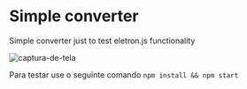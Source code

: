 # Simple converter
Simple converter just to test eletron.js functionality

![captura-de-tela](https://github.com/4ly-a/conversor/blob/master/conversor.png)

Para testar use o seguinte comando 
`npm install && npm start`
